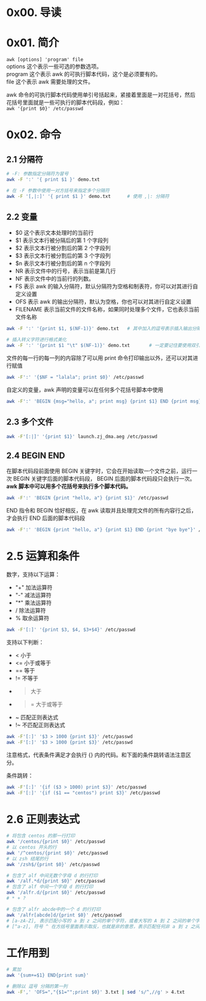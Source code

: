 # 0x00. 导读

# 0x01. 简介

`awk [options] 'program' file`  
options 这个表示一些可选的参数选项。  
program 这个表示 awk 的可执行脚本代码，这个是必须要有的。  
file 这个表示 awk 需要处理的文件。

awk 命令的可执行脚本代码使用单引号括起来，紧接着里面是一对花括号，然后花括号里面就是一些可执行的脚本代码段，例如：   
`awk '{print $0}' /etc/passwd`

# 0x02. 命令

## 2.1 分隔符

```bash
# -F: 参数指定分隔符为冒号
awk -F ':' '{ print $1 }' demo.txt

# 在 -F 参数中使用一对方括号来指定多个分隔符
awk -F '[,|:]' '{ print $1 }' demo.txt      # 使用 ,|: 分隔符
```

## 2.2 变量

- $0 这个表示文本处理时的当前行
- $1 表示文本行被分隔后的第 1 个字段列
- $2 表示文本行被分割后的第 2 个字段列
- $3 表示文本行被分割后的第 3 个字段列
- $n 表示文本行被分割后的第 n 个字段列
- NR 表示文件中的行号，表示当前是第几行
- NF 表示文件中的当前行的列数。
- FS 表示 awk 的输入分隔符，默认分隔符为空格和制表符，你可以对其进行自定义设置
- OFS 表示 awk 的输出分隔符，默认为空格，你也可以对其进行自定义设置
- FILENAME 表示当前文件的文件名称，如果同时处理多个文件，它也表示当前文件名称

```bash
awk -F ':' '{print $1, $(NF-1)}' demo.txt   # 其中加入的逗号表示插入输出分隔符，也就是默认的空格

# 插入转义字符进行格式美化
awk -F ':' '{print $1 "\t" $(NF-1)}' demo.txt       # 一定要记住要使用双引号
```

文件的每一行的每一列的内容除了可以用 print 命令打印输出以外，还可以对其进行赋值
```bash
awk -F':' '{$NF = "lalala"; print $0}' /etc/passwd
```

自定义的变量，awk 声明的变量可以在任何多个花括号脚本中使用
```bash
awk -F':' 'BEGIN {msg="hello, a"; print msg} {print $1} END {print msg}' /etc/passwd
```

## 2.3 多个文件
```bash
awk -F'[:|]' '{print $1}' launch.zj_dma.aeg /etc/passwd
```

## 2.4 BEGIN END 

在脚本代码段前面使用 BEGIN 关键字时，它会在开始读取一个文件之前，运行一次 BEGIN 关键字后面的脚本代码段， BEGIN 后面的脚本代码段只会执行一次。  
**awk 脚本中可以用多个花括号来执行多个脚本代码。**

```bash
awk -F':' 'BEGIN {print "hello, a"} {print $1}' /etc/passwd
```

END 指令和 BEGIN 恰好相反，在 awk 读取并且处理完文件的所有内容行之后，才会执行 END 后面的脚本代码段

```bash
awk -F':' 'BEGIN {print "hello, a"} {print $1} END {print "bye bye"}' /etc/passwd
```

# 2.5 运算和条件

数字，支持以下运算：
- "+" 加法运算符
- "-" 减法运算符
- "*" 乘法运算符
- / 除法运算符
- % 取余运算符
```bash
awk -F'[:]' '{print $3, $4, $3+$4}' /etc/passwd
```

支持以下判断：
- < 小于
- <= 小于或等于
- == 等于
- != 不等于
- > 大于
- >= 大于或等于
- ~ 匹配正则表达式
- !~ 不匹配正则表达式
```bash
awk -F'[:]' '$3 > 1000 {print $3}' /etc/passwd
awk -F'[:]' '$3 > 1000 {print $3}' /etc/passwd
```
注意格式，代表条件满足才会执行 {} 内的代码。和下面的条件跳转语法注意区分。

条件跳转：
```bash
awk -F'[:]' '{if ($3 > 1000) print $3}' /etc/passwd
awk -F'[:]' '{if ($1 == "centos") print $3}' /etc/passwd
```

# 2.6 正则表达式

```bash
# 将包含 centos 的那一行打印
awk '/centos/{print $0}' /etc/passwd
# 以 centos 开头的行
awk '/^centos/{print $0}' /etc/passwd
# 以 zsh 结尾的行
awk '/zsh$/{print $0}' /etc/passwd

# 包含了 alf 中间无数个字母 d 的行打印
awk '/alf.*d/{print $0}' /etc/passwd
# 包含了 alf 中间一个字母 d 的行打印
awk '/alfr.d/{print $0}' /etc/passwd
# * + ?

# 包含了 alfr abcde中的一个 d 的行打印
awk '/alfr[abcde]d/{print $0}' /etc/passwd
# [a-zA-Z], 表示匹配小写的 a 到 z 之间的单个字符，或者大写的 A 到 Z 之间的单个字符
# [^a-z], 符号 ^ 在方括号里面表示取反，也就是非的意思，表示匹配任何非 a 到 z 之间的单个字符
```


# 工作用到

```bash
# 累加
awk '{sum+=$1} END{print sum}'
```

```bash
# 删除以 逗号 分隔的第一列
awk -F',' 'OFS=","{$1="";print $0}' 3.txt | sed 's/^,//g' > 4.txt
```